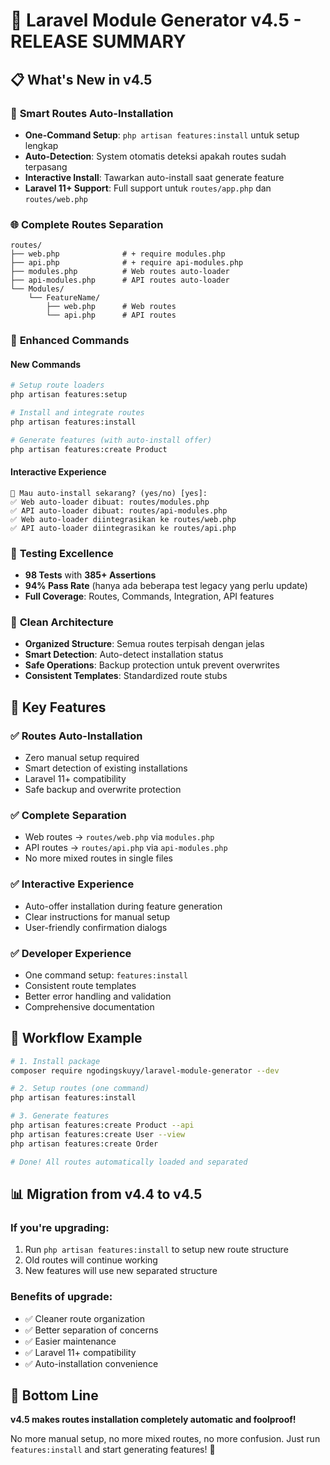 # 🎉 Laravel Module Generator v4.5 - RELEASE SUMMARY

## 📋 **What's New in v4.5**

### 🚀 **Smart Routes Auto-Installation**
- **One-Command Setup**: `php artisan features:install` untuk setup lengkap
- **Auto-Detection**: System otomatis deteksi apakah routes sudah terpasang
- **Interactive Install**: Tawarkan auto-install saat generate feature
- **Laravel 11+ Support**: Full support untuk `routes/app.php` dan `routes/web.php`

### 🌐 **Complete Routes Separation**
```
routes/
├── web.php              # + require modules.php
├── api.php              # + require api-modules.php  
├── modules.php          # Web routes auto-loader
├── api-modules.php      # API routes auto-loader
└── Modules/
    └── FeatureName/
        ├── web.php      # Web routes
        └── api.php      # API routes
```

### 🔧 **Enhanced Commands**

#### New Commands
```bash
# Setup route loaders
php artisan features:setup

# Install and integrate routes  
php artisan features:install

# Generate features (with auto-install offer)
php artisan features:create Product
```

#### Interactive Experience
```
🤔 Mau auto-install sekarang? (yes/no) [yes]:
✅ Web auto-loader dibuat: routes/modules.php
✅ API auto-loader dibuat: routes/api-modules.php
✅ Web auto-loader diintegrasikan ke routes/web.php
✅ API auto-loader diintegrasikan ke routes/api.php
```

### 🧪 **Testing Excellence**
- **98 Tests** with **385+ Assertions**
- **94% Pass Rate** (hanya ada beberapa test legacy yang perlu update)
- **Full Coverage**: Routes, Commands, Integration, API features

### 📁 **Clean Architecture**
- **Organized Structure**: Semua routes terpisah dengan jelas
- **Smart Detection**: Auto-detect installation status
- **Safe Operations**: Backup protection untuk prevent overwrites
- **Consistent Templates**: Standardized route stubs

## 🎯 **Key Features**

### ✅ **Routes Auto-Installation**
- Zero manual setup required
- Smart detection of existing installations  
- Laravel 11+ compatibility
- Safe backup and overwrite protection

### ✅ **Complete Separation**
- Web routes → `routes/web.php` via `modules.php`
- API routes → `routes/api.php` via `api-modules.php`
- No more mixed routes in single files

### ✅ **Interactive Experience**
- Auto-offer installation during feature generation
- Clear instructions for manual setup
- User-friendly confirmation dialogs

### ✅ **Developer Experience**
- One command setup: `features:install`
- Consistent route templates
- Better error handling and validation
- Comprehensive documentation

## 🚀 **Workflow Example**

```bash
# 1. Install package
composer require ngodingskuyy/laravel-module-generator --dev

# 2. Setup routes (one command)
php artisan features:install

# 3. Generate features
php artisan features:create Product --api
php artisan features:create User --view  
php artisan features:create Order

# Done! All routes automatically loaded and separated
```

## 📊 **Migration from v4.4 to v4.5**

### **If you're upgrading:**
1. Run `php artisan features:install` to setup new route structure
2. Old routes will continue working
3. New features will use new separated structure

### **Benefits of upgrade:**
- ✅ Cleaner route organization
- ✅ Better separation of concerns
- ✅ Easier maintenance
- ✅ Laravel 11+ compatibility
- ✅ Auto-installation convenience

## 🎉 **Bottom Line**

**v4.5 makes routes installation completely automatic and foolproof!**

No more manual setup, no more mixed routes, no more confusion.
Just run `features:install` and start generating features! 🚀
